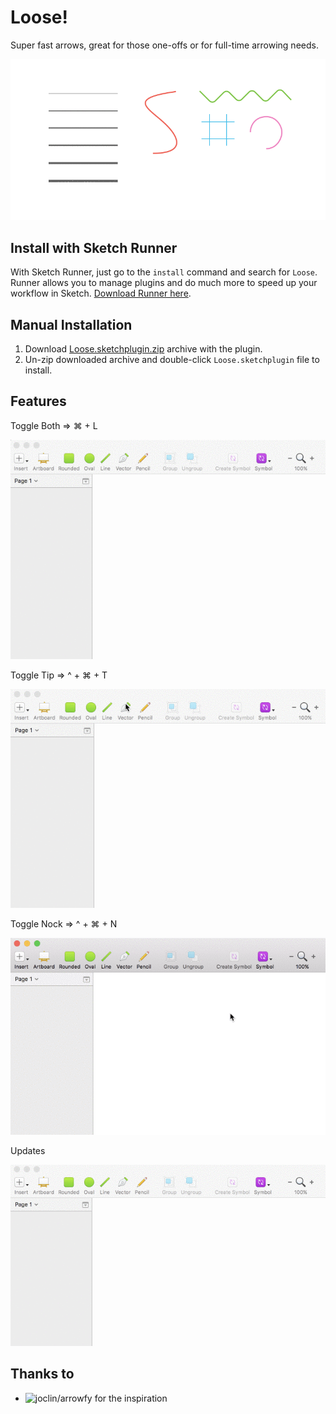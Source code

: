 # Loose!

Super fast arrows, great for those one-offs or for full-time arrowing needs.

<img src="https://github.com/teeerevor/loose-sketch-plugin/raw/master/doc/intro.gif" />

## Install with Sketch Runner
With Sketch Runner, just go to the `install` command and search for `Loose`. Runner allows you to manage plugins and do much more to speed up your workflow in Sketch. [Download Runner here](http://www.sketchrunner.com).

## Manual Installation

1. Download [Loose.sketchplugin.zip](https://github.com/teeerevor/loose-sketch-plugin/releases/download/1.0.2/Loose.sketchplugin.zip) archive with the plugin.
2. Un-zip downloaded archive and double-click `Loose.sketchplugin` file to install.

 
## Features 

Toggle Both => ⌘ + L

<img src="https://github.com/teeerevor/loose-sketch-plugin/raw/master/doc/loose.gif" />

Toggle Tip  => ^ + ⌘ + T

<img src="https://github.com/teeerevor/loose-sketch-plugin/raw/master/doc/tip.gif" />

Toggle Nock => ^ + ⌘ + N

<img src="https://github.com/teeerevor/loose-sketch-plugin/raw/master/doc/nock.gif" />

Updates 

<img src="https://github.com/teeerevor/loose-sketch-plugin/raw/master/doc/update.gif" />

## Thanks to
- ![joclin/arrowfy](https://github.com/joclin/arrowfy) for the inspiration
